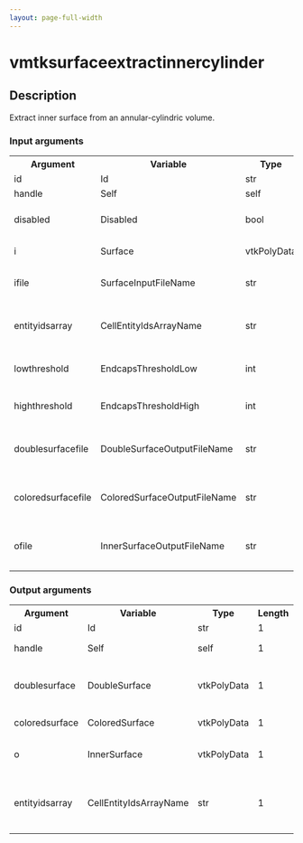 ```yaml
---
layout: page-full-width
---
```

<h1>vmtksurfaceextractinnercylinder</h1>
<h2>Description</h2>
Extract inner surface from an annular-cylindric volume.
<h3>Input arguments</h3>
<table class="vmtkscripts">
<tr>
<th>Argument</th><th>Variable</th><th>Type</th><th>Length</th><th>Range</th><th>Default</th><th>Description</th>
</tr>
<tr><td>id</td><td>Id</td><td>str</td><td>1</td><td></td><td>0</td><td>script id</td>
</tr>
<tr><td>handle</td><td>Self</td><td>self</td><td>1</td><td></td><td></td><td>handle to self</td>
</tr>
<tr><td>disabled</td><td>Disabled</td><td>bool</td><td>1</td><td></td><td>0</td><td>disable execution and piping</td>
</tr>
<tr><td>i</td><td>Surface</td><td>vtkPolyData</td><td>1</td><td></td><td></td><td>the input surface</td>
</tr>
<tr><td>ifile</td><td>SurfaceInputFileName</td><td>str</td><td>1</td><td></td><td></td><td>filename for the default Surface reader</td>
</tr>
<tr><td>entityidsarray</td><td>CellEntityIdsArrayName</td><td>str</td><td>1</td><td></td><td>CellEntityIds</td><td>name of the array where entity ids have been stored</td>
</tr>
<tr><td>lowthreshold</td><td>EndcapsThresholdLow</td><td>int</td><td>1</td><td></td><td>0</td><td>lower threshold for encaps filtering</td>
</tr>
<tr><td>highthreshold</td><td>EndcapsThresholdHigh</td><td>int</td><td>1</td><td></td><td>1</td><td>higher threshold for encaps filtering</td>
</tr>
<tr><td>doublesurfacefile</td><td>DoubleSurfaceOutputFileName</td><td>str</td><td>1</td><td></td><td></td><td>filename for the default DoubleSurface writer</td>
</tr>
<tr><td>coloredsurfacefile</td><td>ColoredSurfaceOutputFileName</td><td>str</td><td>1</td><td></td><td></td><td>filename for the default ColoredSurface writer</td>
</tr>
<tr><td>ofile</td><td>InnerSurfaceOutputFileName</td><td>str</td><td>1</td><td></td><td></td><td>filename for the default InnerSurface writer</td>
</tr>
</table>
<h3>Output arguments</h3>
<table class="vmtkscripts">
<tr>
<th>Argument</th><th>Variable</th><th>Type</th><th>Length</th><th>Range</th><th>Default</th><th>Description</th>
</tr>
<tr><td>id</td><td>Id</td><td>str</td><td>1</td><td></td><td>0</td><td>script id</td>
</tr>
<tr><td>handle</td><td>Self</td><td>self</td><td>1</td><td></td><td></td><td>handle to self</td>
</tr>
<tr><td>doublesurface</td><td>DoubleSurface</td><td>vtkPolyData</td><td>1</td><td></td><td></td><td>the double surface without caps</td>
</tr>
<tr><td>coloredsurface</td><td>ColoredSurface</td><td>vtkPolyData</td><td>1</td><td></td><td></td><td>the colored surface</td>
</tr>
<tr><td>o</td><td>InnerSurface</td><td>vtkPolyData</td><td>1</td><td></td><td></td><td>the innermost surface</td>
</tr>
<tr><td>entityidsarray</td><td>CellEntityIdsArrayName</td><td>str</td><td>1</td><td></td><td>CellEntityIds</td><td>name of the array where entity ids have been stored</td>
</tr>
</table>


